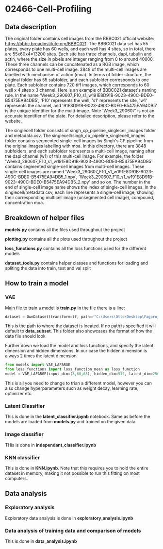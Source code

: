 # 02466-Cell-Profiling



## Data description

The original folder contains cell images from the BBBC021 official website: https://bbbc.broadinstitute.org/BBBC021. The BBBC021 data set has 55 plates, every plate has 60 wells, and each well has 4 sites, so in total, there are 55x60x4=13200 sites. Each site has three channels, dapi, tubulin and actin, where the size in pixels are integer ranging from 0 to around 40000. These three channels can be concatenated as a RGB image, which corresponds to one multi-cell image. 3848 of the multi-cell images are labelled with mechanism of action (moa). In terms of folder structure, the original folder has 55 subfolder, and each subfolder corresponds to one plate. Each subfolder contains 720 tiff images, which corresponds to 60 well x 4 sites x 3 channel. Here is an example of BBBC021 dataset's naming rule. In the name 'Week3_290607_F10_s1_w191E8D91B-9023-490C-BDE0-B5475EA94DB5', 'F10' represents the well, 's1' represents the site, 'w1' represents the channel, and '91E8D91B-9023-490C-BDE0-B5475EA94DB5' is the unique identifier for the multi-image. Note 'Week3_290607' is not an accurate identifier of the plate. For detailed description, please refer to the website.

The singlecell folder consists of singh_cp_pipeline_singlecell_images folder and metadata.csv. The singlecell/singh_cp_pipeline_singlecell_images folder contains segmented single-cell images by Singh's CP pipeline from the original images labelling with moa. In this directory, there are 3848 subfolders, and each subfolder represents a multi-cell image, naming after the dapi channel (w1) of this multi-cell image. For example, the folder 'Week3_290607_F10_s1_w191E8D91B-9023-490C-BDE0-B5475EA94DB5' contains segmented single-cell images from multi-cell images. These single-cell images are named 'Week3_290607_F10_s1_w191E8D91B-9023-490C-BDE0-B5475EA94DB5_1.npy', 'Week3_290607_F10_s1_w191E8D91B-9023-490C-BDE0-B5475EA94DB5_2.npy' and so on. The number in the end of single-cell image name shows the index of single-cell images. In the singlecell/metadata.csv, each line represents a single-cell image, showing their corresponding multicell image (unsegmented cell image), compound, concentration moa. 

## Breakdown of helper files

**models.py** contains all the files used throughout the project

**plotting.py** contains all the plots used throughout the project

**loss_functions.py** contains all the loss functions used for the different models

**dataset_tools.py** contains helper classes and functions for loading and spliting the data into train, test and val split

## How to train a model
### VAE
Main file to train a model is **train.py** In the file there is a line:
```python
dataset = OwnDataset(transform=tf, path=r"C:\Users\Otto\Desktop\Fagprojekt_data\labelled_data")
```
This is the path to where the dataset is located. If no path is specified it will default to **data_subset**. This folder also showcases the format of how the data file should look

Further down we load the model and loss functions, and specify the latent dimension and hidden dimensions. In our case the hidden dimension is always 2 times the latent dimension
```python
from models import VAE_LAFARGE
from loss_functions import loss_function_mean as loss_function
model = VAE_LAFARGE(input_dim=(3,68,68), hidden_dim=512, latent_dim=256)
```

This is all you need to change to trian a different model, however you can also change hyperparameters such as weight decay, learning rate, optimizer etc.

### Latent Classifier
This is done in the **latent_classifier.ipynb** notebook. Same as before the models are loaded from **models.py** and trained on the given data

### Image classifier
THis is done in **independant_classifier.ipynb**

### KNN classifier
This is done in **KNN.ipynb**. Note that this requires you to hold the entire dataset in memory, making it not possible to run this fitting on most computers.

## Data analysis

### Exploratory analysis
Exploratory data analysis is done in **exploratory_analysis.ipynb**

### Data analysis of training data and comparison of models
This is done in **data_analysis.ipynb**


